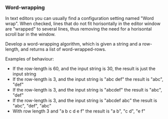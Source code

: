 ### Word-wrapping

In text editors you can usually find a configuration setting named "Word wrap". When checked, lines that do not fit horisontally in the editor window are "wrapped" to several lines, thus removing the need for a horisontal scroll bar in the window.

Develop a word-wrapping algorithm, which is given a string and a row-length, and returns a list of word-wrapped-rows.

Examples of behaviour:

* If the row-length is 60, and the input string is 30, the result is just the input string
* If the row-length is 3, and the input string is "abc def" the result is "abc", "def"
* If the row-length is 3, and the input string is "abcdef" the result is "abc", "def"
* If the row-length is 3, and the input string is "abcdef abc" the result is "abc", "def", "abc"
* With row length 3 and "a b c d e f" the result is "a b", "c d", "e f"
